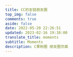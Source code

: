 ```yaml
---
title: CC的友链朋友圈
top_img: false
comments: true
aside: false
date: 2022-05-20 22:26:51
updated: 2023-02-16 19:38:00
translate_title: moments
subtitle: Moments
description: C果粉圈 朋友圈页面
---
```


<div id="hexo-circle-of-friends-root"></div>
<script>
    let UserConfig = {
        // 填写你的api地址
        private_api_url: 'https://moments.ccknbc.cc/',
        // 初始加载几篇文章
        page_init_number: 20,
        // 点击加载更多时，一次最多加载几篇文章，默认10
        page_turning_number: 10,
        // 头像加载失败时，默认头像地址
        error_img: 'https://sdn.geekzu.org/avatar/57d8260dfb55501c37dde588e7c3852c',
        // 进入页面时第一次的排序规则
        sort_rule: 'created',
        // 本地文章缓存数据过期时间（天）
        expire_days: 1,
    }
</script>
<script type="text/javascript" src="https://cdn.jsdelivr.net/npm/fcircle-theme-yyyz/dist/fcircle.min.js"></script>
